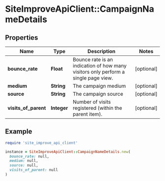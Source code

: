 # SiteImproveApiClient::CampaignNameDetails

## Properties

| Name | Type | Description | Notes |
| ---- | ---- | ----------- | ----- |
| **bounce_rate** | **Float** | Bounce rate is an indication of how many visitors only perform a single page view. | [optional] |
| **medium** | **String** | The campaign medium | [optional] |
| **source** | **String** | The campaign source | [optional] |
| **visits_of_parent** | **Integer** | Number of visits registered (within the parent item). | [optional] |

## Example

```ruby
require 'site_improve_api_client'

instance = SiteImproveApiClient::CampaignNameDetails.new(
  bounce_rate: null,
  medium: null,
  source: null,
  visits_of_parent: null
)
```

